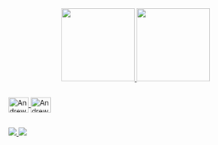 

<div align="center">
  <a href="https://github.com/AndrewMBarros">
  <img height="145em" src="https://github-readme-stats.vercel.app/api?username=andrewmbarros&show_icons=true&theme=dark&include_all_commits=true&count_private=true"/>
  <img height="145em" src="https://github-readme-stats.vercel.app/api/top-langs/?username=andrewmbarros&layout=compact&langs_count=7&theme=dark"/>
</div>

##
<div style="display: inline_block">
  <img align="center" alt="Andrew-Git" height="30" width="40" <img src="https://cdn.jsdelivr.net/gh/devicons/devicon/icons/git/git-original.svg" />
  <img align="center" alt="Andrew-Linux" height="30" width="40" <img src="https://cdn.jsdelivr.net/gh/devicons/devicon/icons/linux/linux-original.svg" />
</div>

##

<div> 
  <a href = "mailto:andrew-barros@hotmail.com">
    <img src="https://img.shields.io/badge/Microsoft_Outlook-0078D4?style=for-the-badge&logo=microsoft-outlook&logoColor=white" target="_blank">
  </a>
  
  <a href="https://www.linkedin.com/in/andrew-matheus-37ab79226/" target="_blank">
    <img src="https://img.shields.io/badge/-LinkedIn-%230077B5?style=for-the-badge&logo=linkedin&logoColor=white" target="_blank">
  </a> 
  
</div>
